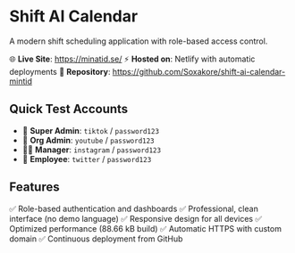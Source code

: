 # Shift AI Calendar

A modern shift scheduling application with role-based access control.

🌐 **Live Site**: https://minatid.se/
⚡ **Hosted on**: Netlify with automatic deployments
🔗 **Repository**: https://github.com/Soxakore/shift-ai-calendar-mintid

## Quick Test Accounts
- 👑 **Super Admin**: `tiktok` / `password123`
- 🏢 **Org Admin**: `youtube` / `password123`  
- 👨‍💼 **Manager**: `instagram` / `password123`
- 👤 **Employee**: `twitter` / `password123`

## Features
✅ Role-based authentication and dashboards
✅ Professional, clean interface (no demo language)
✅ Responsive design for all devices
✅ Optimized performance (88.66 kB build)
✅ Automatic HTTPS with custom domain
✅ Continuous deployment from GitHub
